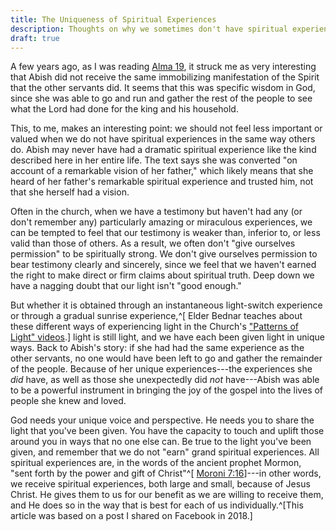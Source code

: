 ```yaml
---
title: The Uniqueness of Spiritual Experiences
description: Thoughts on why we sometimes don't have spiritual experiences in the same way as others
draft: true
---
```


A few years ago, as I was reading
[Alma 19](https://www.churchofjesuschrist.org/study/scriptures/bofm/alma/19?lang=eng),
it struck me as very interesting that Abish did not receive the same
immobilizing manifestation of the Spirit that the other servants did. It seems
that this was specific wisdom in God, since she was able to go and run and
gather the rest of the people to see what the Lord had done for the king and his
household.

This, to me, makes an interesting point: we should not feel less important or
valued when we do not have spiritual experiences in the same way others do.
Abish may never have had a dramatic spiritual experience like the kind described
here in her entire life. The text says she was converted "on account of a
remarkable vision of her father," which likely means that she heard of her
father's remarkable spiritual experience and trusted him, not that she herself
had a vision.

Often in the church, when we have a testimony but haven't had any (or don't
remember any) particularly amazing or miraculous experiences, we can be tempted
to feel that our testimony is weaker than, inferior to, or less valid than those
of others. As a result, we often don't "give ourselves permission" to be
spiritually strong. We don't give ourselves permission to bear testimony clearly
and sincerely, since we feel that we haven't earned the right to make direct or
firm claims about spiritual truth. Deep down we have a nagging doubt that our
light isn't "good enough."

But whether it is obtained through an instantaneous light-switch experience or
through a gradual sunrise
experience,^[
    Elder Bednar teaches about these different ways of experiencing light in the
    Church's ["Patterns of Light" videos](https://www.youtube.com/playlist?list=PLrxrX4-JjqEMOU52TiD2R7is8lAjMZ_8v).]
light is still light, and we have each been given light in unique ways. Back to
Abish's story: if she had had the same experience as the other servants, no one
would have been left to go and gather the remainder of the people. Because of
her unique experiences---the experiences she _did_ have, as well as those she
unexpectedly did _not_ have---Abish was able to be a powerful instrument in
bringing the joy of the gospel into the lives of people she knew and loved.

God needs your unique voice and perspective. He needs you to share the light
that you've been given. You have the capacity to touch and uplift those around
you in ways that no one else can. Be true to the light you've been given, and
remember that we do not "earn" grand spiritual experiences. All spiritual
experiences are, in the words of the ancient prophet Mormon, "sent forth by the
power and gift of Christ"^[
    [Moroni 7:16](https://www.churchofjesuschrist.org/study/scriptures/bofm/moro/7?lang=eng&id=p16#p16)]---in
other words, we receive spiritual experiences, both large and small, because of
Jesus Christ. He gives them to us for our benefit as we are willing to receive
them, and He does so in the way that is
best for each of us individually.^[This article was based on a post I shared on Facebook in 2018.]

